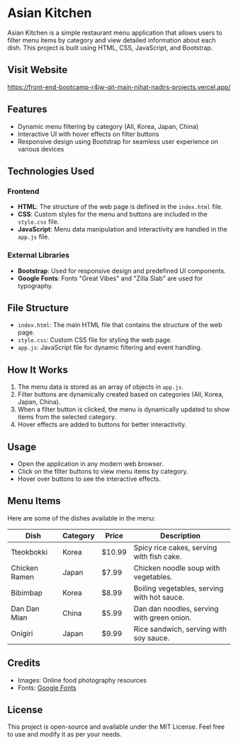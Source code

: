 # Asian Kitchen

Asian Kitchen is a simple restaurant menu application that allows users to filter menu items by category and view detailed information about each dish. This project is built using HTML, CSS, JavaScript, and Bootstrap.

## Visit Website
https://front-end-bootcamp-r4jw-git-main-nihat-nadirs-projects.vercel.app/

## Features
- Dynamic menu filtering by category (All, Korea, Japan, China)
- Interactive UI with hover effects on filter buttons
- Responsive design using Bootstrap for seamless user experience on various devices

## Technologies Used

### Frontend
- **HTML**: The structure of the web page is defined in the `index.html` file.
- **CSS**: Custom styles for the menu and buttons are included in the `style.css` file.
- **JavaScript**: Menu data manipulation and interactivity are handled in the `app.js` file.

### External Libraries
- **Bootstrap**: Used for responsive design and predefined UI components.
- **Google Fonts**: Fonts "Great Vibes" and "Zilla Slab" are used for typography.

## File Structure
- `index.html`: The main HTML file that contains the structure of the web page.
- `style.css`: Custom CSS file for styling the web page.
- `app.js`: JavaScript file for dynamic filtering and event handling.

## How It Works
1. The menu data is stored as an array of objects in `app.js`.
2. Filter buttons are dynamically created based on categories (All, Korea, Japan, China).
3. When a filter button is clicked, the menu is dynamically updated to show items from the selected category.
4. Hover effects are added to buttons for better interactivity.


## Usage
- Open the application in any modern web browser.
- Click on the filter buttons to view menu items by category.
- Hover over buttons to see the interactive effects.

## Menu Items
Here are some of the dishes available in the menu:

| Dish          | Category | Price  | Description                                  |
|---------------|----------|--------|----------------------------------------------|
| Tteokbokki    | Korea    | $10.99 | Spicy rice cakes, serving with fish cake.    |
| Chicken Ramen | Japan    | $7.99  | Chicken noodle soup with vegetables.         |
| Bibimbap      | Korea    | $8.99  | Boiling vegetables, serving with hot sauce.  |
| Dan Dan Mian  | China    | $5.99  | Dan dan noodles, serving with green onion.   |
| Onigiri       | Japan    | $9.99  | Rice sandwich, serving with soy sauce.       |


## Credits
- Images: Online food photography resources
- Fonts: [Google Fonts](https://fonts.google.com/)

## License
This project is open-source and available under the MIT License. Feel free to use and modify it as per your needs.
